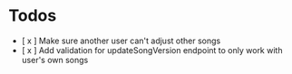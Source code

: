 # Todos

- [ x ] Make sure another user can't adjust other songs
- [ x ] Add validation for updateSongVersion endpoint to only work with user's own songs